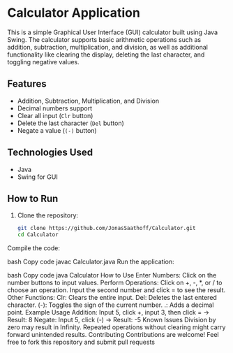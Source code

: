 # Calculator Application

This is a simple Graphical User Interface (GUI) calculator built using Java Swing. The calculator supports basic arithmetic operations such as addition, subtraction, multiplication, and division, as well as additional functionality like clearing the display, deleting the last character, and toggling negative values.



## Features
- Addition, Subtraction, Multiplication, and Division
- Decimal numbers support
- Clear all input (`Clr` button)
- Delete the last character (`Del` button)
- Negate a value (`(-)` button)



## Technologies Used
- Java
- Swing for GUI



## How to Run
1. Clone the repository:
   ```bash
   git clone https://github.com/JonasSaathoff/Calculator.git
   cd Calculator
Compile the code:

bash
Copy code
javac Calculator.java
Run the application:

bash
Copy code
java Calculator
How to Use
Enter Numbers: Click on the number buttons to input values.
Perform Operations:
Click on +, -, *, or / to choose an operation.
Input the second number and click = to see the result.
Other Functions:
Clr: Clears the entire input.
Del: Deletes the last entered character.
(-): Toggles the sign of the current number.
.: Adds a decimal point.
Example Usage
Addition: Input 5, click +, input 3, then click = → Result: 8
Negate: Input 5, click (-) → Result: -5
Known Issues
Division by zero may result in Infinity.
Repeated operations without clearing might carry forward unintended results.
Contributing
Contributions are welcome! Feel free to fork this repository and submit pull requests
